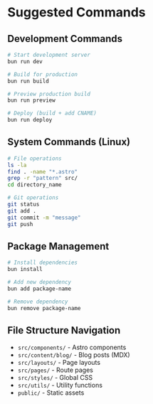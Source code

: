 # Suggested Commands

## Development Commands
```bash
# Start development server
bun run dev

# Build for production
bun run build

# Preview production build
bun run preview

# Deploy (build + add CNAME)
bun run deploy
```

## System Commands (Linux)
```bash
# File operations
ls -la
find . -name "*.astro"
grep -r "pattern" src/
cd directory_name

# Git operations
git status
git add .
git commit -m "message"
git push
```

## Package Management
```bash
# Install dependencies
bun install

# Add new dependency
bun add package-name

# Remove dependency
bun remove package-name
```

## File Structure Navigation
- `src/components/` - Astro components
- `src/content/blog/` - Blog posts (MDX)
- `src/layouts/` - Page layouts
- `src/pages/` - Route pages
- `src/styles/` - Global CSS
- `src/utils/` - Utility functions
- `public/` - Static assets